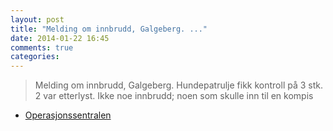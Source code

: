 ```yaml
---
layout: post
title: "Melding om innbrudd, Galgeberg. ..."
date: 2014-01-22 16:45
comments: true
categories: 
---
```


> Melding om innbrudd, Galgeberg. Hundepatrulje fikk kontroll på 3 stk. 2 var etterlyst. Ikke noe innbrudd&#59; noen som skulle inn til en kompis
- [Operasjonssentralen](https://twitter.com/oslopolitiops/status/426153777104564224)

